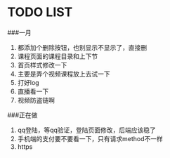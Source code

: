 TODO LIST
======

###一月
1. 都添加个删除按钮，也别显示不显示了，直接删
4. 课程页面的课程目录和上下节
4. 首页样式修改一下
5. 主要是弄个视频课程放上去试一下
6. 打好log
7. 直播看一下
8. 视频防盗链啊

###正在做
1. qq登陆，等qq验证，登陆页面修改，后端应该稳了
1. 手机端的支付要不要看一下，只有请求method不一样
1. https



